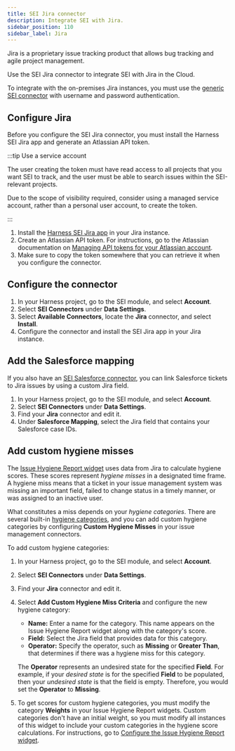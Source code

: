 ```yaml
---
title: SEI Jira connector
description: Integrate SEI with Jira.
sidebar_position: 110
sidebar_label: Jira
---
```


Jira is a proprietary issue tracking product that allows bug tracking and agile project management.

Use the SEI Jira connector to integrate SEI with Jira in the Cloud.

To integrate with the on-premises Jira instances, you must use the [generic SEI connector](./sei-connector-generic.md) with username and password authentication.

## Configure Jira

Before you configure the SEI Jira connector, you must install the Harness SEI Jira app and generate an Atlassian API token.

:::tip Use a service account

The user creating the token must have read access to all projects that you want SEI to track, and the user must be able to search issues within the SEI-relevant projects.

Due to the scope of visibility required, consider using a managed service account, rather than a personal user account, to create the token.

:::

1. Install the [Harness SEI Jira app](https://marketplace.atlassian.com/apps/1231375/harness-software-engineering-insights-sei?hosting=cloud&tab=overview) in your Jira instance.
2. Create an Atlassian API token. For instructions, go to the Atlassian documentation on [Managing API tokens for your Atlassian account](https://support.atlassian.com/atlassian-account/docs/manage-api-tokens-for-your-atlassian-account/).
3. Make sure to copy the token somewhere that you can retrieve it when you configure the connector.

## Configure the connector

1. In your Harness project, go to the SEI module, and select **Account**.
2. Select **SEI Connectors** under **Data Settings**.
3. Select **Available Connectors**, locate the **Jira** connector, and select **Install**.
4. Configure the connector and install the SEI Jira app in your Jira instance.

## Add the Salesforce mapping

If you also have an [SEI Salesforce connector](./sei-connector-salesforce.md), you can link Salesforce tickets to Jira issues by using a custom Jira field.

1. In your Harness project, go to the SEI module, and select **Account**.
2. Select **SEI Connectors** under **Data Settings**.
3. Find your **Jira** connector and edit it.
4. Under **Salesforce Mapping**, select the Jira field that contains your Salesforce case IDs.

## Add custom hygiene misses

The [Issue Hygiene Report widget](../sei-metrics-and-reports/execution/quality-and-support-metrics.md#issue-hygiene-report) uses data from Jira to calculate hygiene scores. These scores represent _hygiene misses_ in a designated time frame. A hygiene miss means that a ticket in your issue management system was missing an important field, failed to change status in a timely manner, or was assigned to an inactive user.

What constitutes a miss depends on your _hygiene categories_. There are several built-in [hygiene categories](../sei-metrics-and-reports/execution/quality-and-support-metrics.md#hygiene-categories), and you can add custom hygiene categories by configuring **Custom Hygiene Misses** in your issue management connectors.

To add custom hygiene categories:

1. In your Harness project, go to the SEI module, and select **Account**.
2. Select **SEI Connectors** under **Data Settings**.
3. Find your **Jira** connector and edit it.
4. Select **Add Custom Hygiene Miss Criteria** and configure the new hygiene category:

   * **Name:** Enter a name for the category. This name appears on the Issue Hygiene Report widget along with the category's score.
   * **Field:** Select the Jira field that provides data for this category.
   * **Operator:** Specify the operator, such as **Missing** or **Greater Than**, that determines if there was a hygiene miss for this category.

   The **Operator** represents an undesired state for the specified **Field**. For example, if your *desired state* is for the specified **Field** to be populated, then your *undesired state* is that the field is empty. Therefore, you would set the **Operator** to **Missing**.

5. To get scores for custom hygiene categories, you must modify the category **Weights** in your Issue Hygiene Report widgets. Custom categories don't have an initial weight, so you must modify all instances of this widget to include your custom categories in the hygiene score calculations. For instructions, go to [Configure the Issue Hygiene Report widget](../sei-metrics-and-reports/execution/quality-and-support-metrics.md#configure-the-issue-hygiene-report-widget).
